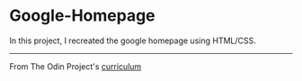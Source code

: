 # Google-Homepage

In this project, I recreated the google homepage using HTML/CSS.

-----
From The Odin Project's [curriculum](http://www.theodinproject.com/web-development-101/html-css)

